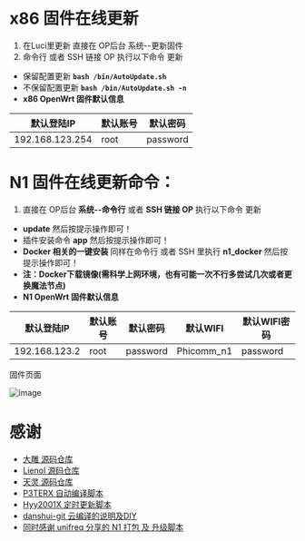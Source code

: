 # x86 固件在线更新
1. 在Luci里更新 直接在 OP后台 系统--更新固件
2. 命令行 或者 SSH 链接 OP 执行以下命令 更新
- 保留配置更新 **`bash /bin/AutoUpdate.sh`**
- 不保留配置更新 **`bash /bin/AutoUpdate.sh -n`**
- **x86 OpenWrt 固件默认信息**

| 默认登陆IP  | 默认账号 | 默认密码 |
| ---- | ---- | ---- |
| 192.168.123.254 | root | password |

# N1 固件在线更新命令：
1. 直接在 OP后台 **系统--命令行** 或者 **SSH 链接 OP** 执行以下命令 更新
- **update** 然后按提示操作即可！
- 插件安装命令 **app** 然后按提示操作即可！
- **Docker 相关的一键安装** 同样在命令行 或者 SSH 里执行 **n1_docker** 然后按提示操作即可！
- **注：Docker下载镜像(需科学上网环境，也有可能一次不行多尝试几次或者更换魔法节点)**
- **N1 OpenWrt 固件默认信息**

| 默认登陆IP  | 默认账号 | 默认密码 | 默认WIFI | 默认WIFI密码 |
| ---- | ---- | ---- | ---- | ---- |
| 192.168.123.2 | root | password | Phicomm_n1 | password |

固件页面

![image](https://raw.githubusercontent.com/gd0772/AutoBuild-OpenWrt/main/img/x86.png)

# 感谢
- [大雕 源码仓库](https://github.com/coolsnowwolf/lede.git)
- [Lienol 源码仓库](https://github.com/Lienol/openwrt.git)
- [天灵 源码仓库](https://github.com/project-openwrt/openwrt.git)
- [P3TERX 自动编译脚本](https://github.com/P3TERX/Actions-OpenWrt)
- [Hyy2001X 定时更新脚本](https://github.com/Hyy2001X/AutoBuild-Actions)
- [danshui-git 云编译的说明及DIY](https://github.com/danshui-git/build-actions)
- [同时感谢 unifreq 分享的 N1 打包 及 升级脚本](https://github.com/unifreq/openwrt_packit)
